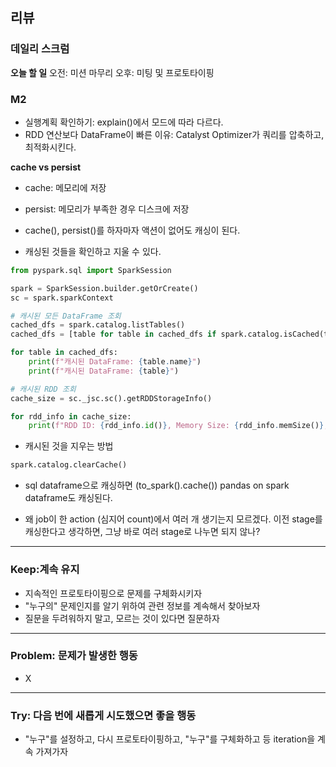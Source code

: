 ## 리뷰
  ### 데일리 스크럼

  **오늘 할 일**
  오전: 미션 마무리
  오후: 미팅 및 프로토타이핑

  ### M2
  - 실행계획 확인하기: explain()에서 모드에 따라 다르다.
  - RDD 연산보다 DataFrame이 빠른 이유: Catalyst Optimizer가 쿼리를 압축하고, 최적화시킨다.
  
  **cache vs persist**
  - cache: 메모리에 저장
  - persist: 메모리가 부족한 경우 디스크에 저장

  - cache(), persist()를 하자마자 액션이 없어도 캐싱이 된다.
  - 캐싱된 것들을 확인하고 지울 수 있다.
  ```python
  from pyspark.sql import SparkSession

  spark = SparkSession.builder.getOrCreate()
  sc = spark.sparkContext

  # 캐시된 모든 DataFrame 조회
  cached_dfs = spark.catalog.listTables()
  cached_dfs = [table for table in cached_dfs if spark.catalog.isCached(table.name)]

  for table in cached_dfs:
      print(f"캐시된 DataFrame: {table.name}")
      print(f"캐시된 DataFrame: {table}")

  # 캐시된 RDD 조회
  cache_size = sc._jsc.sc().getRDDStorageInfo()

  for rdd_info in cache_size:
      print(f"RDD ID: {rdd_info.id()}, Memory Size: {rdd_info.memSize()}, Disk Size: {rdd_info.diskSize()}")
  ```
  - 캐시된 것을 지우는 방법
  ```python
  spark.catalog.clearCache()
  ```

  - sql dataframe으로 캐싱하면 (to_spark().cache()) pandas on spark dataframe도 캐싱된다.

  - 왜 job이 한 action (심지어 count)에서 여러 개 생기는지 모르겠다. 이전 stage를 캐싱한다고 생각하면, 그냥 바로 여러 stage로 나누면 되지 않나?
  
---

### Keep:계속 유지
  - 지속적인 프로토타이핑으로 문제를 구체화시키자
  - "누구의" 문제인지를 알기 위하여 관련 정보를 계속해서 찾아보자
  - 질문을 두려워하지 말고, 모르는 것이 있다면 질문하자

---

### Problem: 문제가 발생한 행동
  - X

---
### Try: 다음 번에 새롭게 시도했으면 좋을 행동
  - "누구"를 설정하고, 다시 프로토타이핑하고, "누구"를 구체화하고 등 iteration을 계속 가져가자